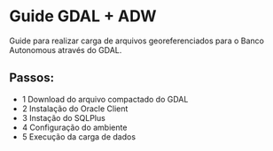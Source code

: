 # Guide GDAL + ADW

Guide para realizar carga de arquivos georeferenciados para o Banco Autonomous através do GDAL.

## Passos:

- 1 Download do arquivo compactado do GDAL 
- 2 Instalação do Oracle Client
- 3 Instação do SQLPlus
- 4 Configuração do ambiente
- 5 Execução da carga de dados